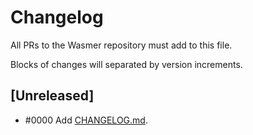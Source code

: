 # Changelog

All PRs to the Wasmer repository must add to this file.

Blocks of changes will separated by version increments.

## **[Unreleased]**
- #0000 Add [CHANGELOG.md](CHANGELOG.md).
